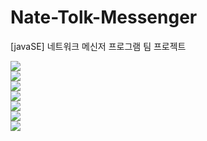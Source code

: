 # Nate-Tolk-Messenger
[javaSE] 네트워크 메신저 프로그램 팀 프로젝트</br>



<img src="https://blogfiles.pstatic.net/MjAxOTA1MDhfMTc2/MDAxNTU3MzE0ODcyMzk5.Tsnm0shpJfuDM5LJwAV_-mq94uvuvH2rodRa6oI8L0Ag.69yAs3FO635IbTRVLogPwNYWG9lQUN8jFMZaz_URjAEg.PNG.coolwindkmh/image.png">
</br>

<img src="https://blogfiles.pstatic.net/MjAxOTA1MDhfMjE1/MDAxNTU3MzE0ODkzNDIw.iGKL-zWCt-iCqAg2lf2VtetVVUjco-RGw5gegnHB9wUg.3caIrLt-mVBsN97Tz7OWT9K4UT9KU-V25jAjSgM6ovwg.PNG.coolwindkmh/image.png">
</br>

<img src="https://blogfiles.pstatic.net/MjAxOTA1MDhfNTUg/MDAxNTU3MzE0OTA4MjU3.FQEJUwJPT7uFXglZEaKnDxpB371bscBEiZRrNqjfTbsg.SPDNf0AQZYWqU3u8vHscuYxkXUKEJoed8NAOHgd1Prwg.PNG.coolwindkmh/image.png">
</br>

<img src="https://blogfiles.pstatic.net/MjAxOTA1MDhfMTAx/MDAxNTU3MzE0OTE3Nzk1.WTlqsr0TPvtMWe1zf7MzpcOMG6VEieBSvL6WBlINpUYg.GwQi6X6WSPGoXejG67t7NB7_tX-ghVXcNRRmUhsxLcAg.PNG.coolwindkmh/image.png">
</br>

<img src="https://blogfiles.pstatic.net/MjAxOTA1MDhfMTQg/MDAxNTU3MzE0OTI5NDYy.i3XR7VP-kn8Vw2cdGjGndpT9fIr80nDKdoahtMszD2Ig.Kp2tv2DyZ_6CGkgGpLL0b0qyMloukKj0zuk1FUXvGMog.PNG.coolwindkmh/image.png">
</br>

<img src="https://blogfiles.pstatic.net/MjAxOTA1MTNfMjk4/MDAxNTU3NzI1MzI1Mzk5.8Cdl6Mf0UuYimKs9_BvmAtiTgQ3dup9OUx5uPA5Oac0g.egemb-qYxEnoEEfhZYFH94DLV4rxzt1ZBq5d5G7rX38g.PNG.coolwindkmh/image.png">
</br>

<img src="https://blogfiles.pstatic.net/MjAxOTA1MTNfMjk1/MDAxNTU3NzI1MzM1NzA3.mDs2jsAVTNfv-gPCmBZZ8usZccG0JiaWNnkudqyY1M0g.2Ii9jqxbvjzBiDEdbTV_roKxDtLxAiAkCWHWPHFJeZIg.PNG.coolwindkmh/image.png">
</br>

